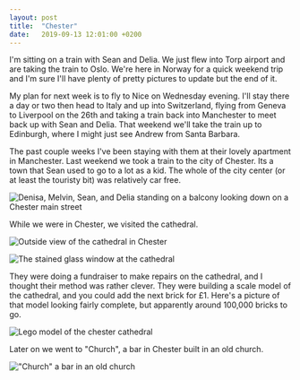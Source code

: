 ```yaml
---
layout: post
title:  "Chester"
date:   2019-09-13 12:01:00 +0200
---
```


I'm sitting on a train with Sean and Delia. We just flew into Torp airport and are
taking the train to Oslo. We're here in Norway for a quick weekend trip and I'm sure
I'll have plenty of pretty pictures to update but the end of it.

My plan for next week is to fly to Nice on Wednesday evening. I'll stay there a day
or two then head to Italy and up into Switzerland, flying from Geneva to Liverpool
on the 26th and taking a train back into Manchester to meet back up with Sean and Delia.
That weekend we'll take the train up to Edinburgh, where I might just see Andrew from
Santa Barbara.

The past couple weeks I've been staying with them at their lovely apartment in
Manchester. Last weekend we took a train to the city of Chester. Its a town that Sean
used to go to a lot as a kid. The whole of the city center (or at least the touristy
bit) was relatively car free.

![Denisa, Melvin, Sean, and Delia standing on a balcony looking down on a Chester main street]({{site.baseurl}}/assets/chester.jpg)

While we were in Chester, we visited the cathedral.

![Outside view of the cathedral in Chester]({{site.baseurl}}/assets/chester-cathedral.jpg)

![The stained glass window at the cathedral]({{site.baseurl}}/assets/stained-glass-chester.jpg)

They were doing a fundraiser to make repairs on the cathedral, and I thought their method
was rather clever. They were building a scale model of the cathedral, and you could add the
next brick for £1. Here's a picture of that model looking fairly complete, but apparently
around 100,000 bricks to go.

![Lego model of the chester cathedral]({{site.baseurl}}/assets/lego-cathedral.jpg)

Later on we went to "Church", a bar in Chester built in an old church.

!["Church" a bar in an old church]({{site.baseurl}}/assets/church-bar-chester.jpg)